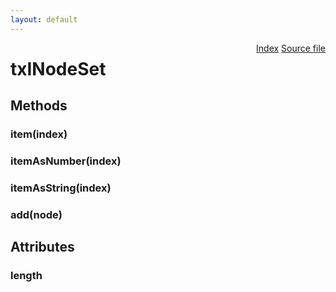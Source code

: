 ```yaml
---
layout: default
---
```

<div class='links' style='float:right'><a href="../index.html">Index</a>
<a href="http://dxr.mozilla.org/mozilla-central/source/dom/xslt/txINodeSet.idl">Source file</a>
</div>

# txINodeSet #

## Methods ##

### item(index) ###

### itemAsNumber(index) ###

### itemAsString(index) ###

### add(node) ###

## Attributes ##

### length ###
